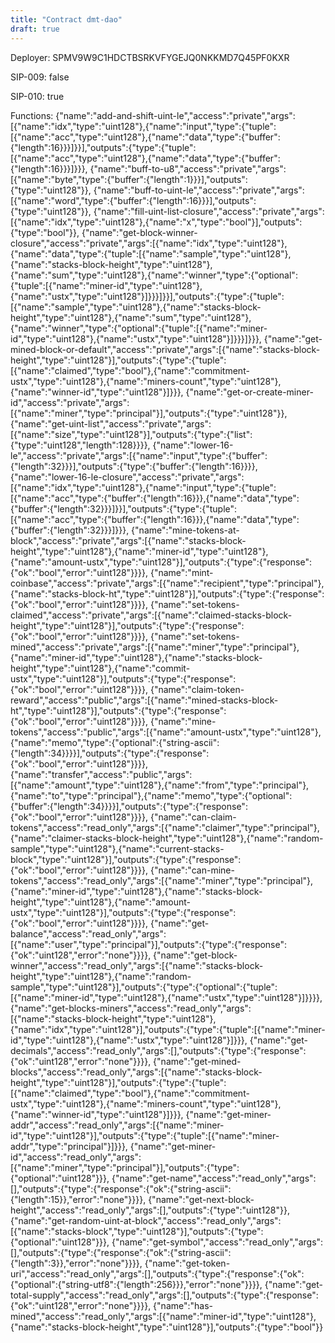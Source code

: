 ```yaml
---
title: "Contract dmt-dao"
draft: true
---
```

Deployer: SPMV9W9C1HDCTBSRKVFYGEJQ0NKKMD7Q45PF0KXR

SIP-009: false

SIP-010: true

Functions:
{"name":"add-and-shift-uint-le","access":"private","args":[{"name":"idx","type":"uint128"},{"name":"input","type":{"tuple":[{"name":"acc","type":"uint128"},{"name":"data","type":{"buffer":{"length":16}}}]}}],"outputs":{"type":{"tuple":[{"name":"acc","type":"uint128"},{"name":"data","type":{"buffer":{"length":16}}}]}}}, {"name":"buff-to-u8","access":"private","args":[{"name":"byte","type":{"buffer":{"length":1}}}],"outputs":{"type":"uint128"}}, {"name":"buff-to-uint-le","access":"private","args":[{"name":"word","type":{"buffer":{"length":16}}}],"outputs":{"type":"uint128"}}, {"name":"fill-uint-list-closure","access":"private","args":[{"name":"idx","type":"uint128"},{"name":"x","type":"bool"}],"outputs":{"type":"bool"}}, {"name":"get-block-winner-closure","access":"private","args":[{"name":"idx","type":"uint128"},{"name":"data","type":{"tuple":[{"name":"sample","type":"uint128"},{"name":"stacks-block-height","type":"uint128"},{"name":"sum","type":"uint128"},{"name":"winner","type":{"optional":{"tuple":[{"name":"miner-id","type":"uint128"},{"name":"ustx","type":"uint128"}]}}}]}}],"outputs":{"type":{"tuple":[{"name":"sample","type":"uint128"},{"name":"stacks-block-height","type":"uint128"},{"name":"sum","type":"uint128"},{"name":"winner","type":{"optional":{"tuple":[{"name":"miner-id","type":"uint128"},{"name":"ustx","type":"uint128"}]}}}]}}}, {"name":"get-mined-block-or-default","access":"private","args":[{"name":"stacks-block-height","type":"uint128"}],"outputs":{"type":{"tuple":[{"name":"claimed","type":"bool"},{"name":"commitment-ustx","type":"uint128"},{"name":"miners-count","type":"uint128"},{"name":"winner-id","type":"uint128"}]}}}, {"name":"get-or-create-miner-id","access":"private","args":[{"name":"miner","type":"principal"}],"outputs":{"type":"uint128"}}, {"name":"get-uint-list","access":"private","args":[{"name":"size","type":"uint128"}],"outputs":{"type":{"list":{"type":"uint128","length":128}}}}, {"name":"lower-16-le","access":"private","args":[{"name":"input","type":{"buffer":{"length":32}}}],"outputs":{"type":{"buffer":{"length":16}}}}, {"name":"lower-16-le-closure","access":"private","args":[{"name":"idx","type":"uint128"},{"name":"input","type":{"tuple":[{"name":"acc","type":{"buffer":{"length":16}}},{"name":"data","type":{"buffer":{"length":32}}}]}}],"outputs":{"type":{"tuple":[{"name":"acc","type":{"buffer":{"length":16}}},{"name":"data","type":{"buffer":{"length":32}}}]}}}, {"name":"mine-tokens-at-block","access":"private","args":[{"name":"stacks-block-height","type":"uint128"},{"name":"miner-id","type":"uint128"},{"name":"amount-ustx","type":"uint128"}],"outputs":{"type":{"response":{"ok":"bool","error":"uint128"}}}}, {"name":"mint-coinbase","access":"private","args":[{"name":"recipient","type":"principal"},{"name":"stacks-block-ht","type":"uint128"}],"outputs":{"type":{"response":{"ok":"bool","error":"uint128"}}}}, {"name":"set-tokens-claimed","access":"private","args":[{"name":"claimed-stacks-block-height","type":"uint128"}],"outputs":{"type":{"response":{"ok":"bool","error":"uint128"}}}}, {"name":"set-tokens-mined","access":"private","args":[{"name":"miner","type":"principal"},{"name":"miner-id","type":"uint128"},{"name":"stacks-block-height","type":"uint128"},{"name":"commit-ustx","type":"uint128"}],"outputs":{"type":{"response":{"ok":"bool","error":"uint128"}}}}, {"name":"claim-token-reward","access":"public","args":[{"name":"mined-stacks-block-ht","type":"uint128"}],"outputs":{"type":{"response":{"ok":"bool","error":"uint128"}}}}, {"name":"mine-tokens","access":"public","args":[{"name":"amount-ustx","type":"uint128"},{"name":"memo","type":{"optional":{"string-ascii":{"length":34}}}}],"outputs":{"type":{"response":{"ok":"bool","error":"uint128"}}}}, {"name":"transfer","access":"public","args":[{"name":"amount","type":"uint128"},{"name":"from","type":"principal"},{"name":"to","type":"principal"},{"name":"memo","type":{"optional":{"buffer":{"length":34}}}}],"outputs":{"type":{"response":{"ok":"bool","error":"uint128"}}}}, {"name":"can-claim-tokens","access":"read_only","args":[{"name":"claimer","type":"principal"},{"name":"claimer-stacks-block-height","type":"uint128"},{"name":"random-sample","type":"uint128"},{"name":"current-stacks-block","type":"uint128"}],"outputs":{"type":{"response":{"ok":"bool","error":"uint128"}}}}, {"name":"can-mine-tokens","access":"read_only","args":[{"name":"miner","type":"principal"},{"name":"miner-id","type":"uint128"},{"name":"stacks-block-height","type":"uint128"},{"name":"amount-ustx","type":"uint128"}],"outputs":{"type":{"response":{"ok":"bool","error":"uint128"}}}}, {"name":"get-balance","access":"read_only","args":[{"name":"user","type":"principal"}],"outputs":{"type":{"response":{"ok":"uint128","error":"none"}}}}, {"name":"get-block-winner","access":"read_only","args":[{"name":"stacks-block-height","type":"uint128"},{"name":"random-sample","type":"uint128"}],"outputs":{"type":{"optional":{"tuple":[{"name":"miner-id","type":"uint128"},{"name":"ustx","type":"uint128"}]}}}}, {"name":"get-blocks-miners","access":"read_only","args":[{"name":"stacks-block-height","type":"uint128"},{"name":"idx","type":"uint128"}],"outputs":{"type":{"tuple":[{"name":"miner-id","type":"uint128"},{"name":"ustx","type":"uint128"}]}}}, {"name":"get-decimals","access":"read_only","args":[],"outputs":{"type":{"response":{"ok":"uint128","error":"none"}}}}, {"name":"get-mined-blocks","access":"read_only","args":[{"name":"stacks-block-height","type":"uint128"}],"outputs":{"type":{"tuple":[{"name":"claimed","type":"bool"},{"name":"commitment-ustx","type":"uint128"},{"name":"miners-count","type":"uint128"},{"name":"winner-id","type":"uint128"}]}}}, {"name":"get-miner-addr","access":"read_only","args":[{"name":"miner-id","type":"uint128"}],"outputs":{"type":{"tuple":[{"name":"miner-addr","type":"principal"}]}}}, {"name":"get-miner-id","access":"read_only","args":[{"name":"miner","type":"principal"}],"outputs":{"type":{"optional":"uint128"}}}, {"name":"get-name","access":"read_only","args":[],"outputs":{"type":{"response":{"ok":{"string-ascii":{"length":15}},"error":"none"}}}}, {"name":"get-next-block-height","access":"read_only","args":[],"outputs":{"type":"uint128"}}, {"name":"get-random-uint-at-block","access":"read_only","args":[{"name":"stacks-block","type":"uint128"}],"outputs":{"type":{"optional":"uint128"}}}, {"name":"get-symbol","access":"read_only","args":[],"outputs":{"type":{"response":{"ok":{"string-ascii":{"length":3}},"error":"none"}}}}, {"name":"get-token-uri","access":"read_only","args":[],"outputs":{"type":{"response":{"ok":{"optional":{"string-utf8":{"length":256}}},"error":"none"}}}}, {"name":"get-total-supply","access":"read_only","args":[],"outputs":{"type":{"response":{"ok":"uint128","error":"none"}}}}, {"name":"has-mined","access":"read_only","args":[{"name":"miner-id","type":"uint128"},{"name":"stacks-block-height","type":"uint128"}],"outputs":{"type":"bool"}}
